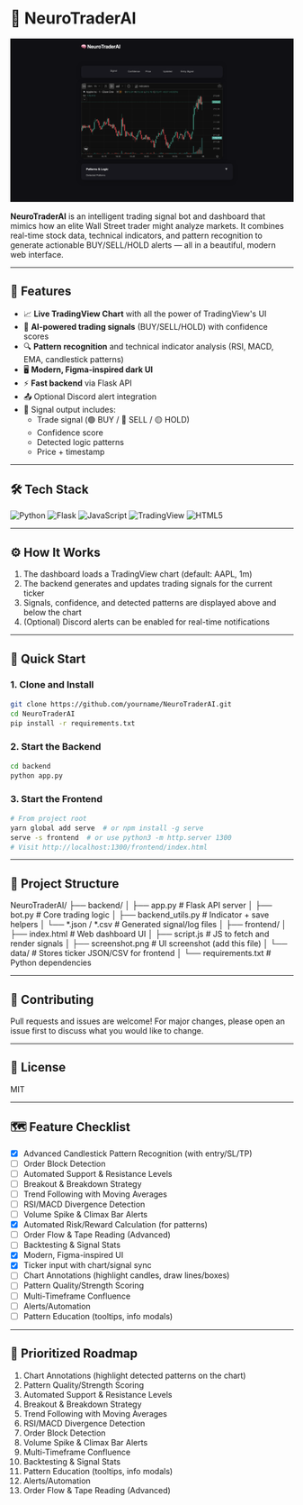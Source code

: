 # 🧠 NeuroTraderAI

![UI Screenshot](frontend/screenshot.png)

**NeuroTraderAI** is an intelligent trading signal bot and dashboard that mimics how an elite Wall Street trader might analyze markets. It combines real-time stock data, technical indicators, and pattern recognition to generate actionable BUY/SELL/HOLD alerts — all in a beautiful, modern web interface.

---

## 🚀 Features

- 📈 **Live TradingView Chart** with all the power of TradingView's UI
- 🧠 **AI-powered trading signals** (BUY/SELL/HOLD) with confidence scores
- 🔍 **Pattern recognition** and technical indicator analysis (RSI, MACD, EMA, candlestick patterns)
- 🖥️ **Modern, Figma-inspired dark UI**
- ⚡ **Fast backend** via Flask API
- 📤 Optional Discord alert integration
- 💾 Signal output includes:
  - Trade signal (🟢 BUY / 🔴 SELL / 🟡 HOLD)
  - Confidence score
  - Detected logic patterns
  - Price + timestamp

---

## 🛠️ Tech Stack

![Python](https://img.shields.io/badge/Python-3.10+-blue?logo=python)
![Flask](https://img.shields.io/badge/Flask-API-lightgrey?logo=flask)
![JavaScript](https://img.shields.io/badge/JavaScript-ES6+-yellow?logo=javascript)
![TradingView](https://img.shields.io/badge/TradingView-Widget-blueviolet?logo=tradingview)
![HTML5](https://img.shields.io/badge/HTML5-E34F26?logo=html5&logoColor=fff)

---

## ⚙️ How It Works

1. The dashboard loads a TradingView chart (default: AAPL, 1m)
2. The backend generates and updates trading signals for the current ticker
3. Signals, confidence, and detected patterns are displayed above and below the chart
4. (Optional) Discord alerts can be enabled for real-time notifications

---

## 🚦 Quick Start

### 1. Clone and Install
```bash
git clone https://github.com/yourname/NeuroTraderAI.git
cd NeuroTraderAI
pip install -r requirements.txt
```

### 2. Start the Backend
```bash
cd backend
python app.py
```

### 3. Start the Frontend
```bash
# From project root
yarn global add serve  # or npm install -g serve
serve -s frontend  # or use python3 -m http.server 1300
# Visit http://localhost:1300/frontend/index.html
```

---

## 📁 Project Structure

NeuroTraderAI/
├── backend/
│   ├── app.py           # Flask API server
│   ├── bot.py           # Core trading logic
│   ├── backend_utils.py # Indicator + save helpers
│   └── *.json / *.csv   # Generated signal/log files
│
├── frontend/
│   ├── index.html       # Web dashboard UI
│   ├── script.js        # JS to fetch and render signals
│   ├── screenshot.png   # UI screenshot (add this file)
│   └── data/            # Stores ticker JSON/CSV for frontend
│
└── requirements.txt     # Python dependencies

---

## 🤝 Contributing
Pull requests and issues are welcome! For major changes, please open an issue first to discuss what you would like to change.

---

## 📄 License
MIT

---

## 🗺️ Feature Checklist

- [x] Advanced Candlestick Pattern Recognition (with entry/SL/TP)
- [ ] Order Block Detection
- [ ] Automated Support & Resistance Levels
- [ ] Breakout & Breakdown Strategy
- [ ] Trend Following with Moving Averages
- [ ] RSI/MACD Divergence Detection
- [ ] Volume Spike & Climax Bar Alerts
- [x] Automated Risk/Reward Calculation (for patterns)
- [ ] Order Flow & Tape Reading (Advanced)
- [ ] Backtesting & Signal Stats
- [x] Modern, Figma-inspired UI
- [x] Ticker input with chart/signal sync
- [ ] Chart Annotations (highlight candles, draw lines/boxes)
- [ ] Pattern Quality/Strength Scoring
- [ ] Multi-Timeframe Confluence
- [ ] Alerts/Automation
- [ ] Pattern Education (tooltips, info modals)

---

## 🚦 Prioritized Roadmap

1. Chart Annotations (highlight detected patterns on the chart)
2. Pattern Quality/Strength Scoring
3. Automated Support & Resistance Levels
4. Breakout & Breakdown Strategy
5. Trend Following with Moving Averages
6. RSI/MACD Divergence Detection
7. Order Block Detection
8. Volume Spike & Climax Bar Alerts
9. Multi-Timeframe Confluence
10. Backtesting & Signal Stats
11. Pattern Education (tooltips, info modals)
12. Alerts/Automation
13. Order Flow & Tape Reading (Advanced)
